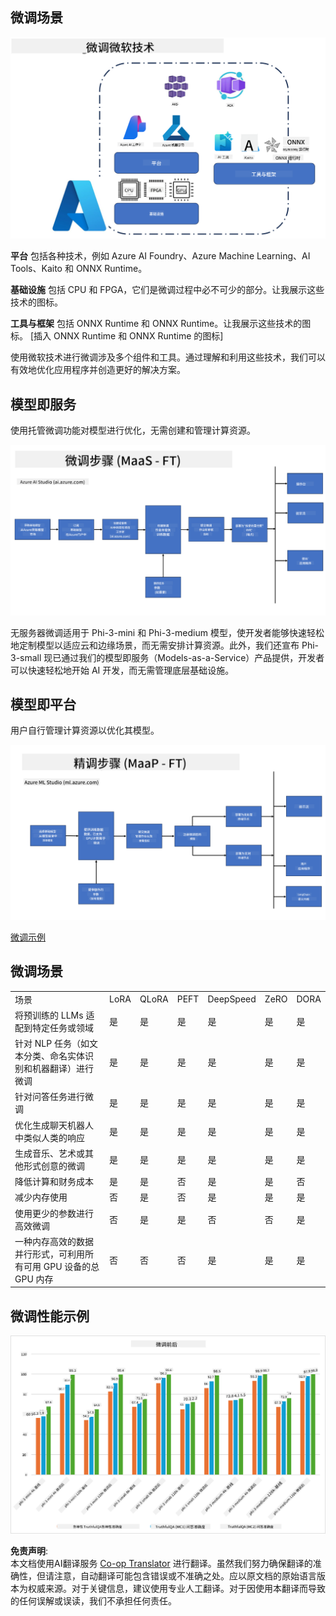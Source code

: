 <!--
CO_OP_TRANSLATOR_METADATA:
{
  "original_hash": "cd52a3c9a424a77d2ec0470770c93846",
  "translation_date": "2025-04-03T08:21:10+00:00",
  "source_file": "md\\03.FineTuning\\FineTuning_Scenarios.md",
  "language_code": "zh"
}
-->
## 微调场景

![使用微软服务进行微调](../../../../translated_images/FinetuningwithMS.25759a0154a97ad90e43a6cace37d6bea87f0ac0236ada3ad5d4a1fbacc3bdf7.zh.png)

**平台** 包括各种技术，例如 Azure AI Foundry、Azure Machine Learning、AI Tools、Kaito 和 ONNX Runtime。

**基础设施** 包括 CPU 和 FPGA，它们是微调过程中必不可少的部分。让我展示这些技术的图标。

**工具与框架** 包括 ONNX Runtime 和 ONNX Runtime。让我展示这些技术的图标。
[插入 ONNX Runtime 和 ONNX Runtime 的图标]

使用微软技术进行微调涉及多个组件和工具。通过理解和利用这些技术，我们可以有效地优化应用程序并创造更好的解决方案。

## 模型即服务

使用托管微调功能对模型进行优化，无需创建和管理计算资源。

![MaaS 微调](../../../../translated_images/MaaSfinetune.6184d80a336ea9d7bb67a581e9e5d0b021cafdffff7ba257c2012e2123e0d77e.zh.png)

无服务器微调适用于 Phi-3-mini 和 Phi-3-medium 模型，使开发者能够快速轻松地定制模型以适应云和边缘场景，而无需安排计算资源。此外，我们还宣布 Phi-3-small 现已通过我们的模型即服务（Models-as-a-Service）产品提供，开发者可以快速轻松地开始 AI 开发，而无需管理底层基础设施。

## 模型即平台

用户自行管理计算资源以优化其模型。

![Maap 微调](../../../../translated_images/MaaPFinetune.cf8b08ef05bf57f362da90834be87562502f4370de4a7325a9fb03b8c008e5e7.zh.png)

[微调示例](https://github.com/Azure/azureml-examples/blob/main/sdk/python/foundation-models/system/finetune/chat-completion/chat-completion.ipynb)

## 微调场景

| | | | | | | |
|-|-|-|-|-|-|-|
|场景|LoRA|QLoRA|PEFT|DeepSpeed|ZeRO|DORA|
|将预训练的 LLMs 适配到特定任务或领域|是|是|是|是|是|是|
|针对 NLP 任务（如文本分类、命名实体识别和机器翻译）进行微调|是|是|是|是|是|是|
|针对问答任务进行微调|是|是|是|是|是|是|
|优化生成聊天机器人中类似人类的响应|是|是|是|是|是|是|
|生成音乐、艺术或其他形式创意的微调|是|是|是|是|是|是|
|降低计算和财务成本|是|是|否|是|是|否|
|减少内存使用|否|是|否|是|是|是|
|使用更少的参数进行高效微调|否|是|是|否|否|是|
|一种内存高效的数据并行形式，可利用所有可用 GPU 设备的总 GPU 内存|否|否|否|是|是|是|

## 微调性能示例

![微调性能](../../../../translated_images/Finetuningexamples.9dbf84557eef43e011eb7cadf51f51686f9245f7953e2712a27095ab7d18a6d1.zh.png)

**免责声明**:  
本文档使用AI翻译服务 [Co-op Translator](https://github.com/Azure/co-op-translator) 进行翻译。虽然我们努力确保翻译的准确性，但请注意，自动翻译可能包含错误或不准确之处。应以原文档的原始语言版本为权威来源。对于关键信息，建议使用专业人工翻译。对于因使用本翻译而导致的任何误解或误读，我们不承担任何责任。